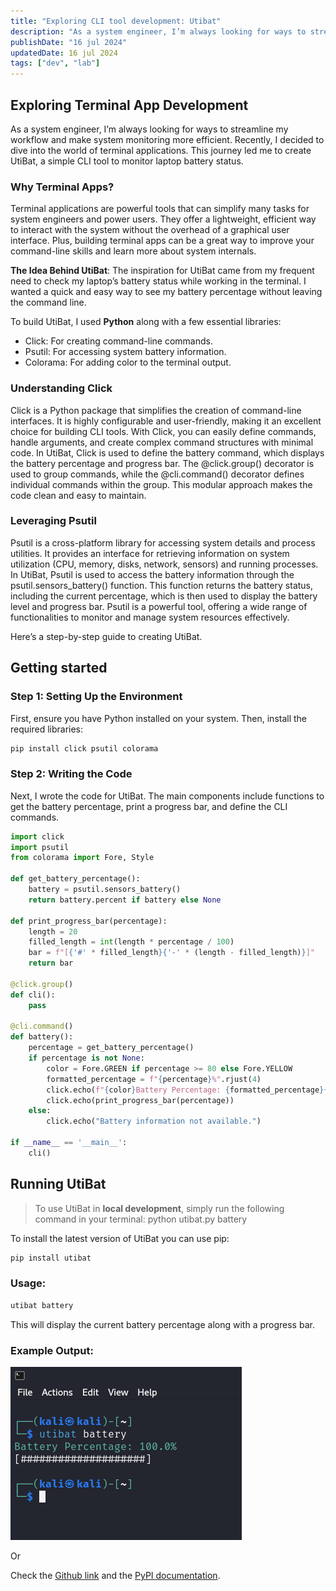 ```yaml
---
title: "Exploring CLI tool development: Utibat"
description: "As a system engineer, I’m always looking for ways to streamline my workflow and make system monitoring more efficient. "
publishDate: "16 jul 2024"
updatedDate: 16 jul 2024
tags: ["dev", "lab"]
---
```


## Exploring Terminal App Development
As a system engineer, I’m always looking for ways to streamline my workflow and make system monitoring more efficient. Recently, I decided to dive into the world of terminal applications. This journey led me to create UtiBat, a simple CLI tool to monitor laptop battery status.

### Why Terminal Apps?
Terminal applications are powerful tools that can simplify many tasks for system engineers and power users. They offer a lightweight, efficient way to interact with the system without the overhead of a graphical user interface. Plus, building terminal apps can be a great way to improve your command-line skills and learn more about system internals.

**The Idea Behind UtiBat**:
The inspiration for UtiBat came from my frequent need to check my laptop’s battery status while working in the terminal. I wanted a quick and easy way to see my battery percentage without leaving the command line.

To build UtiBat, I used **Python** along with a few essential libraries:

- Click: For creating command-line commands.
- Psutil: For accessing system battery information.
- Colorama: For adding color to the terminal output.

### Understanding Click
Click is a Python package that simplifies the creation of command-line interfaces. It is highly configurable and user-friendly, making it an excellent choice for building CLI tools. With Click, you can easily define commands, handle arguments, and create complex command structures with minimal code. In UtiBat, Click is used to define the battery command, which displays the battery percentage and progress bar. The @click.group() decorator is used to group commands, while the @cli.command() decorator defines individual commands within the group. This modular approach makes the code clean and easy to maintain.

### Leveraging Psutil
Psutil is a cross-platform library for accessing system details and process utilities. It provides an interface for retrieving information on system utilization (CPU, memory, disks, network, sensors) and running processes. In UtiBat, Psutil is used to access the battery information through the psutil.sensors_battery() function. This function returns the battery status, including the current percentage, which is then used to display the battery level and progress bar. Psutil is a powerful tool, offering a wide range of functionalities to monitor and manage system resources effectively. 

Here’s a step-by-step guide to creating UtiBat.

## Getting started
### Step 1: Setting Up the Environment
First, ensure you have Python installed on your system. Then, install the required libraries:

```bash title="Terminal"
pip install click psutil colorama
```

### Step 2: Writing the Code
Next, I wrote the code for UtiBat. The main components include functions to get the battery percentage, print a progress bar, and define the CLI commands.

```python title="Python"
import click
import psutil
from colorama import Fore, Style

def get_battery_percentage():
    battery = psutil.sensors_battery()
    return battery.percent if battery else None

def print_progress_bar(percentage):
    length = 20
    filled_length = int(length * percentage / 100)
    bar = f"[{'#' * filled_length}{'-' * (length - filled_length)}]"
    return bar

@click.group()
def cli():
    pass

@cli.command()
def battery():
    percentage = get_battery_percentage()
    if percentage is not None:
        color = Fore.GREEN if percentage >= 80 else Fore.YELLOW
        formatted_percentage = f"{percentage}%".rjust(4)
        click.echo(f"{color}Battery Percentage: {formatted_percentage}{Style.RESET_ALL}")
        click.echo(print_progress_bar(percentage))
    else:
        click.echo("Battery information not available.")

if __name__ == '__main__':
    cli()

```

## Running UtiBat

>To use UtiBat in **local development**, simply run the following command in your terminal: python utibat.py battery


To install the latest version of UtiBat you can use pip:
```bash title="Terminal"
pip install utibat
```
### Usage: 
```bash title="Terminal"
utibat battery
```
This will display the current battery percentage along with a progress bar.

### Example Output:
![Utibat Output](./utibat.png)

Or 

Check the [Github link](https://github.com/marinkres/utibat) and the [PyPI documentation](https://pypi.org/project/utibat/).


